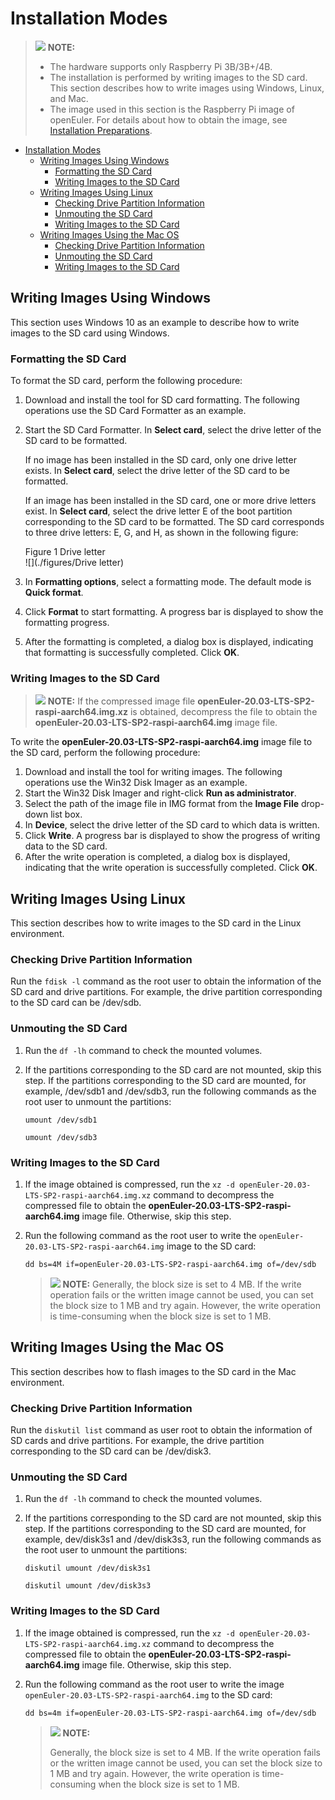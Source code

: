 # Installation Modes

> ![](./public_sys-resources/icon-notice.gif) **NOTE:**
>
> - The hardware supports only Raspberry Pi 3B/3B+/4B.
> - The installation is performed by writing images to the SD card. This section describes how to write images using Windows, Linux, and Mac.
> - The image used in this section is the Raspberry Pi image of openEuler. For details about how to obtain the image, see [Installation Preparations](./Installation-Preparations1.md).

<!-- TOC -->

- [Installation Modes](#installation-modes)
    - [Writing Images Using Windows](#writing-images-using-windows)
        - [Formatting the SD Card](#formatting-the-sd-card)
        - [Writing Images to the SD Card](#writing-images-to-the-sd-card)
    - [Writing Images Using Linux](#writing-images-using-linux)
        - [Checking Drive Partition Information](#checking-drive-partition-information)
        - [Unmouting the SD Card](#unmouting-the-sd-card)
        - [Writing Images to the SD Card](#writing-images-to-the-sd-card-1)
    - [Writing Images Using the Mac OS](#writing-images-using-the-mac-os)
        - [Checking Drive Partition Information](#checking-drive-partition-information-1)
        - [Unmouting the SD Card](#unmouting-the-sd-card-1)
        - [Writing Images to the SD Card](#writing-images-to-the-sd-card-2)

<!-- /TOC -->
## Writing Images Using Windows

This section uses Windows 10 as an example to describe how to write images to the SD card using Windows.

### Formatting the SD Card

To format the SD card, perform the following procedure:

1. Download and install the tool for SD card formatting. The following operations use the SD Card Formatter as an example.

2. Start the SD Card Formatter. In **Select card**, select the drive letter of the SD card to be formatted.

   If no image has been installed in the SD card, only one drive letter exists. In **Select card**, select the drive letter of the SD card to be formatted.

   If an image has been installed in the SD card, one or more drive letters exist. In **Select card**, select the drive letter E of the boot partition corresponding to the SD card to be formatted. The SD card corresponds to three drive letters: E, G, and H, as shown in the following figure:

   Figure 1 Drive letter<a name="zh-cn_topic_0151920806_f6ff7658b349942ea87f4521c0256c311"></a>  
![](./figures/Drive letter)

3. In **Formatting options**, select a formatting mode. The default mode is **Quick format**.

4. Click **Format** to start formatting. A progress bar is displayed to show the formatting progress.

5. After the formatting is completed, a dialog box is displayed, indicating that formatting is successfully completed. Click **OK**.

### Writing Images to the SD Card

> ![](./public_sys-resources/icon-notice.gif) **NOTE:**
If the compressed image file **openEuler-20.03-LTS-SP2-raspi-aarch64.img.xz** is obtained, decompress the file to obtain the **openEuler-20.03-LTS-SP2-raspi-aarch64.img** image file.

To write the **openEuler-20.03-LTS-SP2-raspi-aarch64.img** image file to the SD card, perform the following procedure:

1. Download and install the tool for writing images. The following operations use the Win32 Disk Imager as an example.
2. Start the Win32 Disk Imager and right-click **Run as administrator**.
3. Select the path of the image file in IMG format from the **Image File** drop-down list box.
4. In **Device**, select the drive letter of the SD card to which data is written.
5. Click **Write**. A progress bar is displayed to show the progress of writing data to the SD card.
6. After the write operation is completed, a dialog box is displayed, indicating that the write operation is successfully completed. Click **OK**.

## Writing Images Using Linux

This section describes how to write images to the SD card in the Linux environment.

### Checking Drive Partition Information

Run the `fdisk -l` command as the root user to obtain the information of the SD card and drive partitions. For example, the drive partition corresponding to the SD card can be /dev/sdb.

### Unmouting the SD Card

1. Run the `df -lh` command to check the mounted volumes.

2. If the partitions corresponding to the SD card are not mounted, skip this step. If the partitions corresponding to the SD card are mounted, for example, /dev/sdb1 and /dev/sdb3, run the following commands as the root user to unmount the partitions:

   `umount /dev/sdb1`

   `umount /dev/sdb3`

### Writing Images to the SD Card

1. If the image obtained is compressed, run the `xz -d openEuler-20.03-LTS-SP2-raspi-aarch64.img.xz` command to decompress the compressed file to obtain the **openEuler-20.03-LTS-SP2-raspi-aarch64.img** image file. Otherwise, skip this step.

2. Run the following command as the root user to write the `openEuler-20.03-LTS-SP2-raspi-aarch64.img` image to the SD card:

   `dd bs=4M if=openEuler-20.03-LTS-SP2-raspi-aarch64.img of=/dev/sdb`

   > ![](./public_sys-resources/icon-note.gif) **NOTE:** Generally, the block size is set to 4 MB. If the write operation fails or the written image cannot be used, you can set the block size to 1 MB and try again. However, the write operation is time-consuming when the block size is set to 1 MB.

## Writing Images Using the Mac OS

This section describes how to flash images to the SD card in the Mac environment.

### Checking Drive Partition Information

Run the `diskutil list` command as user root to obtain the information of SD cards and drive partitions. For example, the drive partition corresponding to the SD card can be /dev/disk3.

### Unmouting the SD Card

1. Run the `df -lh` command to check the mounted volumes.

2. If the partitions corresponding to the SD card are not mounted, skip this step. If the partitions corresponding to the SD card are mounted, for example, dev/disk3s1 and /dev/disk3s3, run the following commands as the root user to unmount the partitions:

   `diskutil umount /dev/disk3s1`

   `diskutil umount /dev/disk3s3`

### Writing Images to the SD Card

1. If the image obtained is compressed, run the `xz -d openEuler-20.03-LTS-SP2-raspi-aarch64.img.xz` command to decompress the compressed file to obtain the **openEuler-20.03-LTS-SP2-raspi-aarch64.img** image file. Otherwise, skip this step.

2. Run the following command as the root user to write the image `openEuler-20.03-LTS-SP2-raspi-aarch64.img` to the SD card:

   `dd bs=4m if=openEuler-20.03-LTS-SP2-raspi-aarch64.img of=/dev/sdb`

   > ![](./public_sys-resources/icon-note.gif) **NOTE:**
   >
   > Generally, the block size is set to 4 MB. If the write operation fails or the written image cannot be used, you can set the block size to 1 MB and try again. However, the write operation is time-consuming when the block size is set to 1 MB.
